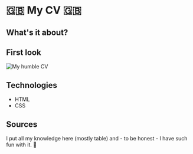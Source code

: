 #  🇬🇧 My CV  🇬🇧

## What's it about?



## First look 

![My humble CV](./img/screen_1.png)

## Technologies

+ HTML
+ CSS

## Sources
I put all my knowledge here (mostly table) and - to be honest - I have such fun with it. 🦄
